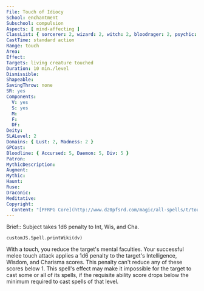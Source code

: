 ```yaml
---
File: Touch of Idiocy
School: enchantment
Subschool: compulsion
Aspects: [ mind-affecting ]
ClassList: { sorcerer: 2, wizard: 2, witch: 2, bloodrager: 2, psychic: 2, mesmerist: 2, spiritualist: 2, medium: 2 }
CastTime: standard action
Range: touch
Area: 
Effect: 
Targets: living creature touched
Duration: 10 min./level
Dismissible: 
Shapeable: 
SavingThrow: none
SR: yes
Components:
  V: yes
  S: yes
  M: 
  F: 
  DF: 
Deity: 
SLALevel: 2
Domains: { Lust: 2, Madness: 2 }
GPCost: 
Bloodline: { Accursed: 5, Daemon: 5, Div: 5 }
Patron: 
MythicDescription: 
Augment: 
Mythic: 
Haunt: 
Ruse: 
Draconic: 
Meditative: 
Copyright:
  Content: "[PFRPG Core](http://www.d20pfsrd.com/magic/all-spells/t/touch-of-idiocy)"
---
```

Brief:: Subject takes 1d6 penalty to Int, Wis, and Cha.

```dataviewjs
customJS.Spell.printWiki(dv)
```

With a touch, you reduce the target's mental faculties. Your successful melee touch attack applies a 1d6 penalty to the target's Intelligence, Wisdom, and Charisma scores. This penalty can't reduce any of these scores below 1.  This spell's effect may make it impossible for the target to cast some or all of its spells, if the requisite ability score drops below the minimum required to cast spells of that level.
